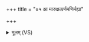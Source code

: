 +++
title = "०५ आ मारुक्षत्पर्णमणिर्मह्या"

+++
<details><summary>मूलम् (VS)</summary>

आ मा॑रुक्षत्पर्णम॒णिर्म॒ह्या अ॑रिष्ट॒तात॑ये। यथा॒हमु॑त्त॒रोऽसा॑न्यर्य॒म्ण उ॒त सं॒विदः॑ ॥
</details>